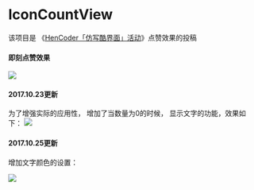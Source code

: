 # IconCountView
该项目是 《[HenCoder「仿写酷界面」活动](https://zhuanlan.zhihu.com/p/30075481)》点赞效果的投稿

#### 即刻点赞效果

![](http://wx1.sinaimg.cn/mw1024/7b3eaa29gy1fkmpwbyrgcg20a006o4gc.gif)


#### 2017.10.23更新
为了增强实际的应用性， 增加了当数量为0的时候， 显示文字的功能，效果如下：
![](http://wx2.sinaimg.cn/mw690/7b3eaa29gy1fksifgls9xg20a006o1ky.gif)

#### 2017.10.25更新
增加文字颜色的设置： 

![](http://wx2.sinaimg.cn/mw690/7b3eaa29gy1fkux3v9le3g20a006o7wi.gif)
